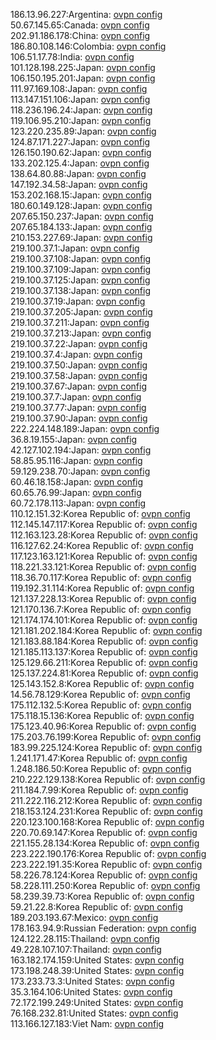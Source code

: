 186.13.96.227:Argentina: [ovpn config](vpn/186_13_96_227.ovpn)  
50.67.145.65:Canada: [ovpn config](vpn/50_67_145_65.ovpn)  
202.91.186.178:China: [ovpn config](vpn/202_91_186_178.ovpn)  
186.80.108.146:Colombia: [ovpn config](vpn/186_80_108_146.ovpn)  
106.51.17.78:India: [ovpn config](vpn/106_51_17_78.ovpn)  
101.128.198.225:Japan: [ovpn config](vpn/101_128_198_225.ovpn)  
106.150.195.201:Japan: [ovpn config](vpn/106_150_195_201.ovpn)  
111.97.169.108:Japan: [ovpn config](vpn/111_97_169_108.ovpn)  
113.147.151.106:Japan: [ovpn config](vpn/113_147_151_106.ovpn)  
118.236.196.24:Japan: [ovpn config](vpn/118_236_196_24.ovpn)  
119.106.95.210:Japan: [ovpn config](vpn/119_106_95_210.ovpn)  
123.220.235.89:Japan: [ovpn config](vpn/123_220_235_89.ovpn)  
124.87.171.227:Japan: [ovpn config](vpn/124_87_171_227.ovpn)  
126.150.190.62:Japan: [ovpn config](vpn/126_150_190_62.ovpn)  
133.202.125.4:Japan: [ovpn config](vpn/133_202_125_4.ovpn)  
138.64.80.88:Japan: [ovpn config](vpn/138_64_80_88.ovpn)  
147.192.34.58:Japan: [ovpn config](vpn/147_192_34_58.ovpn)  
153.202.168.15:Japan: [ovpn config](vpn/153_202_168_15.ovpn)  
180.60.149.128:Japan: [ovpn config](vpn/180_60_149_128.ovpn)  
207.65.150.237:Japan: [ovpn config](vpn/207_65_150_237.ovpn)  
207.65.184.133:Japan: [ovpn config](vpn/207_65_184_133.ovpn)  
210.153.227.69:Japan: [ovpn config](vpn/210_153_227_69.ovpn)  
219.100.37.1:Japan: [ovpn config](vpn/219_100_37_1.ovpn)  
219.100.37.108:Japan: [ovpn config](vpn/219_100_37_108.ovpn)  
219.100.37.109:Japan: [ovpn config](vpn/219_100_37_109.ovpn)  
219.100.37.125:Japan: [ovpn config](vpn/219_100_37_125.ovpn)  
219.100.37.138:Japan: [ovpn config](vpn/219_100_37_138.ovpn)  
219.100.37.19:Japan: [ovpn config](vpn/219_100_37_19.ovpn)  
219.100.37.205:Japan: [ovpn config](vpn/219_100_37_205.ovpn)  
219.100.37.211:Japan: [ovpn config](vpn/219_100_37_211.ovpn)  
219.100.37.213:Japan: [ovpn config](vpn/219_100_37_213.ovpn)  
219.100.37.22:Japan: [ovpn config](vpn/219_100_37_22.ovpn)  
219.100.37.4:Japan: [ovpn config](vpn/219_100_37_4.ovpn)  
219.100.37.50:Japan: [ovpn config](vpn/219_100_37_50.ovpn)  
219.100.37.58:Japan: [ovpn config](vpn/219_100_37_58.ovpn)  
219.100.37.67:Japan: [ovpn config](vpn/219_100_37_67.ovpn)  
219.100.37.7:Japan: [ovpn config](vpn/219_100_37_7.ovpn)  
219.100.37.77:Japan: [ovpn config](vpn/219_100_37_77.ovpn)  
219.100.37.90:Japan: [ovpn config](vpn/219_100_37_90.ovpn)  
222.224.148.189:Japan: [ovpn config](vpn/222_224_148_189.ovpn)  
36.8.19.155:Japan: [ovpn config](vpn/36_8_19_155.ovpn)  
42.127.102.194:Japan: [ovpn config](vpn/42_127_102_194.ovpn)  
58.85.95.116:Japan: [ovpn config](vpn/58_85_95_116.ovpn)  
59.129.238.70:Japan: [ovpn config](vpn/59_129_238_70.ovpn)  
60.46.18.158:Japan: [ovpn config](vpn/60_46_18_158.ovpn)  
60.65.76.99:Japan: [ovpn config](vpn/60_65_76_99.ovpn)  
60.72.178.113:Japan: [ovpn config](vpn/60_72_178_113.ovpn)  
110.12.151.32:Korea Republic of: [ovpn config](vpn/110_12_151_32.ovpn)  
112.145.147.117:Korea Republic of: [ovpn config](vpn/112_145_147_117.ovpn)  
112.163.123.28:Korea Republic of: [ovpn config](vpn/112_163_123_28.ovpn)  
116.127.62.24:Korea Republic of: [ovpn config](vpn/116_127_62_24.ovpn)  
117.123.163.121:Korea Republic of: [ovpn config](vpn/117_123_163_121.ovpn)  
118.221.33.121:Korea Republic of: [ovpn config](vpn/118_221_33_121.ovpn)  
118.36.70.117:Korea Republic of: [ovpn config](vpn/118_36_70_117.ovpn)  
119.192.31.114:Korea Republic of: [ovpn config](vpn/119_192_31_114.ovpn)  
121.137.228.13:Korea Republic of: [ovpn config](vpn/121_137_228_13.ovpn)  
121.170.136.7:Korea Republic of: [ovpn config](vpn/121_170_136_7.ovpn)  
121.174.174.101:Korea Republic of: [ovpn config](vpn/121_174_174_101.ovpn)  
121.181.202.184:Korea Republic of: [ovpn config](vpn/121_181_202_184.ovpn)  
121.183.88.184:Korea Republic of: [ovpn config](vpn/121_183_88_184.ovpn)  
121.185.113.137:Korea Republic of: [ovpn config](vpn/121_185_113_137.ovpn)  
125.129.66.211:Korea Republic of: [ovpn config](vpn/125_129_66_211.ovpn)  
125.137.224.81:Korea Republic of: [ovpn config](vpn/125_137_224_81.ovpn)  
125.143.152.8:Korea Republic of: [ovpn config](vpn/125_143_152_8.ovpn)  
14.56.78.129:Korea Republic of: [ovpn config](vpn/14_56_78_129.ovpn)  
175.112.132.5:Korea Republic of: [ovpn config](vpn/175_112_132_5.ovpn)  
175.118.15.136:Korea Republic of: [ovpn config](vpn/175_118_15_136.ovpn)  
175.123.40.96:Korea Republic of: [ovpn config](vpn/175_123_40_96.ovpn)  
175.203.76.199:Korea Republic of: [ovpn config](vpn/175_203_76_199.ovpn)  
183.99.225.124:Korea Republic of: [ovpn config](vpn/183_99_225_124.ovpn)  
1.241.171.47:Korea Republic of: [ovpn config](vpn/1_241_171_47.ovpn)  
1.248.186.50:Korea Republic of: [ovpn config](vpn/1_248_186_50.ovpn)  
210.222.129.138:Korea Republic of: [ovpn config](vpn/210_222_129_138.ovpn)  
211.184.7.99:Korea Republic of: [ovpn config](vpn/211_184_7_99.ovpn)  
211.222.116.212:Korea Republic of: [ovpn config](vpn/211_222_116_212.ovpn)  
218.153.124.231:Korea Republic of: [ovpn config](vpn/218_153_124_231.ovpn)  
220.123.100.168:Korea Republic of: [ovpn config](vpn/220_123_100_168.ovpn)  
220.70.69.147:Korea Republic of: [ovpn config](vpn/220_70_69_147.ovpn)  
221.155.28.134:Korea Republic of: [ovpn config](vpn/221_155_28_134.ovpn)  
223.222.190.176:Korea Republic of: [ovpn config](vpn/223_222_190_176.ovpn)  
223.222.191.35:Korea Republic of: [ovpn config](vpn/223_222_191_35.ovpn)  
58.226.78.124:Korea Republic of: [ovpn config](vpn/58_226_78_124.ovpn)  
58.228.111.250:Korea Republic of: [ovpn config](vpn/58_228_111_250.ovpn)  
58.239.39.73:Korea Republic of: [ovpn config](vpn/58_239_39_73.ovpn)  
59.21.22.8:Korea Republic of: [ovpn config](vpn/59_21_22_8.ovpn)  
189.203.193.67:Mexico: [ovpn config](vpn/189_203_193_67.ovpn)  
178.163.94.9:Russian Federation: [ovpn config](vpn/178_163_94_9.ovpn)  
124.122.28.115:Thailand: [ovpn config](vpn/124_122_28_115.ovpn)  
49.228.107.107:Thailand: [ovpn config](vpn/49_228_107_107.ovpn)  
163.182.174.159:United States: [ovpn config](vpn/163_182_174_159.ovpn)  
173.198.248.39:United States: [ovpn config](vpn/173_198_248_39.ovpn)  
173.233.73.3:United States: [ovpn config](vpn/173_233_73_3.ovpn)  
35.3.164.106:United States: [ovpn config](vpn/35_3_164_106.ovpn)  
72.172.199.249:United States: [ovpn config](vpn/72_172_199_249.ovpn)  
76.168.232.81:United States: [ovpn config](vpn/76_168_232_81.ovpn)  
113.166.127.183:Viet Nam: [ovpn config](vpn/113_166_127_183.ovpn)  
